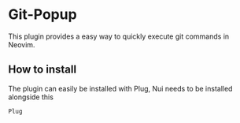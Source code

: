# Git-Popup
This plugin provides a easy way to quickly execute git commands in Neovim.

## How to install
The plugin can easily be installed with Plug, Nui needs to be installed alongside this
```
Plug 
```
